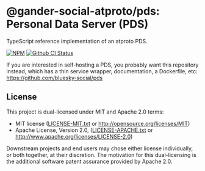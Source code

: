 # @gander-social-atproto/pds: Personal Data Server (PDS)

TypeScript reference implementation of an atproto PDS.

[![NPM](https://img.shields.io/npm/v/@gander-social-atproto/pds)](https://www.npmjs.com/package/@gander-social-atproto/pds)
[![Github CI Status](https://github.com/bluesky-social/atproto/actions/workflows/repo.yaml/badge.svg)](https://github.com/bluesky-social/atproto/actions/workflows/repo.yaml)

If you are interested in self-hosting a PDS, you probably want this repository instead, which has a thin service
wrapper, documentation, a Dockerfile, etc: https://github.com/bluesky-social/pds

## License

This project is dual-licensed under MIT and Apache 2.0 terms:

- MIT license ([LICENSE-MIT.txt](https://github.com/bluesky-social/atproto/blob/main/LICENSE-MIT.txt)
  or http://opensource.org/licenses/MIT)
- Apache License, Version
  2.0, ([LICENSE-APACHE.txt](https://github.com/bluesky-social/atproto/blob/main/LICENSE-APACHE.txt)
  or http://www.apache.org/licenses/LICENSE-2.0)

Downstream projects and end users may chose either license individually, or both together, at their discretion. The
motivation for this dual-licensing is the additional software patent assurance provided by Apache 2.0.
